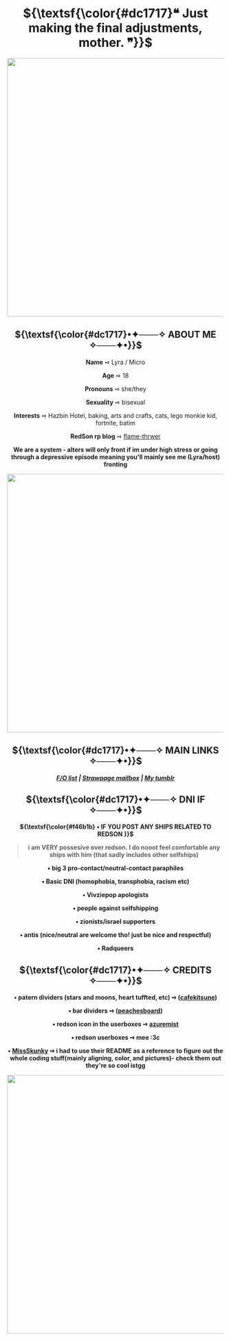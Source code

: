 <h1 align="center"> 
 ${\textsf{\color{#dc1717}❝ Just making the final adjustments, mother. ❞}}$ 
</h1> 
<p align="center">
<img width="600" src="https://64.media.tumblr.com/798d6d4381742830594d601f1ed024c0/21f098bcf9c3d012-ff/s1280x1920/59fcb0d19318e07a7d75c0ef139ba4f95be2ccdc.pnj">
</p> 

<h2 strong div align="center"> 
 ${\textsf{\color{#dc1717}•✦───✧ ABOUT ME ✧───✦•}}$ 
</h2 div> 
 
<div align="center">
 
**Name** ➺ Lyra / Micro

**Age** ➺ 18

**Pronouns** ➺ she/they

**Sexuality** ➺ bisexual

**Interests** ➺ Hazbin Hotel, baking, arts and crafts, cats, lego monkie kid, fortnite, batim

**RedSon rp blog** ➺ [flame-thrwer](https://www.tumblr.com/flame-thrwer)

</div>

<strong align="center">
 
We are a system - alters will only front if im under high stress or going through a depressive episode meaning you'll mainly see me (Lyra/host) fronting

<p align="center">
<img width="600" src="https://64.media.tumblr.com/6a6b303ce8147cd2d4c303a98c350af0/21f098bcf9c3d012-1d/s1280x1920/3785ac97ffa8c34804350c2c0bf9d76dafe890ba.pnj">
</p> 

<h2 strong div align="center"> 
 ${\textsf{\color{#dc1717}•✦───✧ MAIN LINKS ✧───✦•}}$ 
</h2 div> 

<div align="center">
 
***[F/O list](<https://lyras-blorbos.carrd.co/>) | [Strawpage mailbox](<https://microsmailbox.straw.page/>) | [My tumblr](https://www.tumblr.com/lunarbroadcast)***
</div>

<h2 strong div align="center"> 
 ${\textsf{\color{#dc1717}•✦───✧ DNI IF ✧───✦•}}$ 
</h2 div>

<strong> ${\textsf{\color{#f46b1b} • IF YOU POST ANY SHIPS RELATED TO REDSON }}$ 

> **i am VERY possesive over redson. I do nooot feel comfortable any ships with him (that sadly includes other selfships)**

**• big 3 pro-contact/neutral-contact paraphiles**

**• Basic DNI (homophobia, transphobia, racism etc)**

**• Vivziepop apologists**

**• people against selfshipping**

**• zionists/israel supporters**

**• antis (nice/neutral are welcome tho! just be nice and respectful)**

**• Radqueers**
 
<h2 strong div align="center"> 
 ${\textsf{\color{#dc1717}•✦───✧ CREDITS ✧───✦•}}$ 
</h2 div> 

**• patern dividers (stars and moons, heart tuffted, etc) ➺ ([cafekitsune](<https://www.tumblr.com/cafekitsune>))**

**• bar dividers ➺ ([peachesboard](<https://www.tumblr.com/peachesboard>))**

**• redson icon in the userboxes ➺ [azuremist](<https://www.tumblr.com/azuremist/707024698488324096/i-made-an-hq-version-of-red-sons-icon-which-can>)**

**• redson userboxes ➺ mee :3c**

**• [MissSkunky](https://github.com/MissSkunky) ➺ i had to use their README as a reference to figure out the whole coding stuff(mainly aligning, color, and pictures)- check them out they're so cool istgg**

<p align="center">
<img width="600" src="https://64.media.tumblr.com/89ffb74cdc88bdae9ff22a1e78212fdb/21f098bcf9c3d012-1d/s1280x1920/48ed5899e1538c241efd377e6a84a71c1815a00f.pnj">
</p> 
